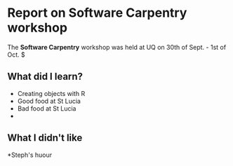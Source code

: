 # Report on Software Carpentry workshop

The **Software Carpentry** workshop was held at UQ on 30th of Sept. - 1st of Oct. $

## What did I learn?

* Creating objects with R
* Good food at St Lucia
* Bad food at St Lucia
*

## What I didn't like

*Steph's huour
